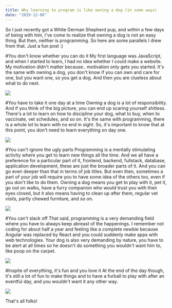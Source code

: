 ```yaml
---
title: Why learning to program is like owning a dog (in some ways)
date: "2019-12-06"
---
```


So I just recently got a White German Shepherd pup, and within a few days of being with him, I've come to realize that owning a dog is not an easy thing. But then, neither is programming. So here are some parallels I drew from that. Just a fun post :)

#You don't know whether you can do it
My first language was JavaScript, and when I started to learn, I had no idea whether I could make a website. My motivation didn't matter because.. motivation only gets you started. It's the same with owning a dog, you don't know if you can own and care for one, but you want one, so you get a dog. And then you are clueless about what to do next.

![](https://media.giphy.com/media/xkvttzvWDPMEEXAJB1/source.gif)

#You have to take it one day at a time
Owning a dog is a lot of responsibility. And if you think of the big picture, you can end up scaring yourself shitless. There's a lot to learn on how to discipline your dog, what to buy, when to vaccinate, vet schedules, and so on. It's the same with programming, there is a whole lot to learn with no end in sight. So, it's important to know that at this point, you don't need to learn everything on day one.

![](https://media1.giphy.com/media/8YHtCyo0hT7ThZSsnN/giphy.gif?cid=19f5b51a7492d4b5cecc60a446512c87f066c74617c382d2&rid=giphy.gif)

#You can't ignore the ugly parts
Programming is a mentally stimulating activity where you get to learn new things all the time. And we all have a preference for a particular part of it, frontend, backend, fullstack, database, application development, these are just the broader parts of it. And you can go even deeper than that in terms of job titles. But even then, sometimes a part of your job will require you to have some idea of the others too, even if you don't like to do them. Owning a dog means you get to play with it, pet it, go out on walks, have a furry companion who would trust you with their eyes closed, but it also means having to clean up after them, regular vet visits, partly chewed furniture, and so on.

![](https://media.giphy.com/media/3Mi9k7Y5gHMmZv0lin/source.gif)

#You can't slack off
That said, programming is a very demanding field where you have to always keep abreast of the happenings. I remember not coding for about half a year and feeling like a complete newbie because Angular was replaced by React and you could suddenly make apps with web technologies. Your dog is also very demanding by nature, you have to be alert at all times so he doesn't do something you wouldn't want him to, like poop on the carpet.


![](https://media0.giphy.com/media/lcdMStZJGXPSmu8a5c/giphy.gif?cid=19f5b51a066254358a2b81fb91f7d0b3dd7f374a30e19482&rid=giphy.gif)

#Inspite of everything, it's fun and you love it
At the end of the day though, it's still a lot of fun to make things and to have a furball to play with after an eventful day, and you wouldn't want it any other way.


![](https://media0.giphy.com/media/s2qXK8wAvkHTO/giphy.gif?cid=19f5b51a5f3b2af874dad4f18477d4da7a186008681223c7&rid=giphy.gif)

That's all folks!

